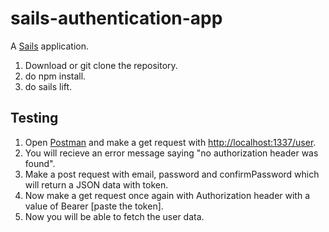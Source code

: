 # sails-authentication-app

A [Sails](http://sailsjs.org) application. 

1) Download or  git clone the repository. 
2) do npm install. 
3) do sails lift.  

## Testing  

1) Open [Postman](https://www.getpostman.com) and make a get request with [http://localhost:1337/user](http://localhost:1337/user).   
2) You will recieve an error message saying "no authorization header was found".  
3) Make a post request with email, password and confirmPassword which will return a JSON data with token. 
4) Now make a get request once again with Authorization header with a value of Bearer [paste the token]. 
5) Now you will be able to fetch the user data. 
